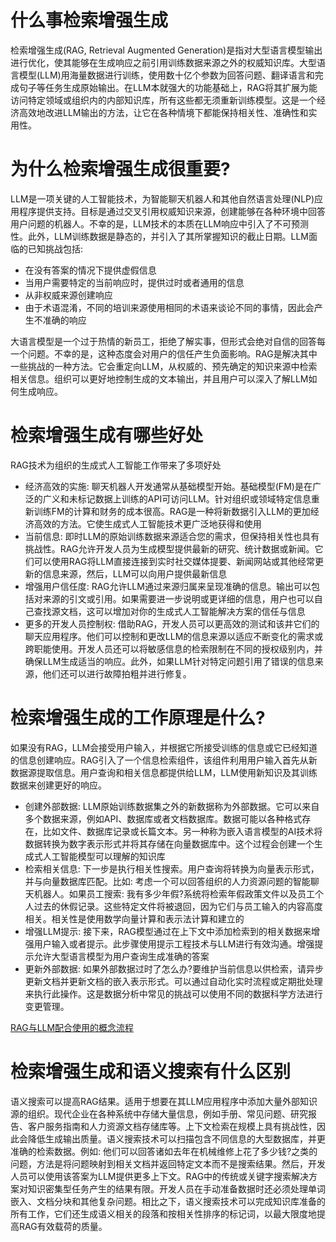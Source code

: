 # 什么事检索增强生成
检索增强生成(RAG, Retrieval Augmented Generation)是指对大型语言模型输出进行优化，使其能够在生成响应之前引用训练数据来源之外的权威知识库。大型语言模型(LLM)用海量数据进行训练，使用数十亿个参数为回答问题、翻译语言和完成句子等任务生成原始输出。在LLM本就强大的功能基础上，RAG将其扩展为能访问特定领域或组织内的内部知识库，所有这些都无须重新训练模型。这是一个经济高效地改进LLM输出的方法，让它在各种情境下都能保持相关性、准确性和实用性。
# 为什么检索增强生成很重要?
LLM是一项关键的人工智能技术，为智能聊天机器人和其他自然语言处理(NLP)应用程序提供支持。目标是通过交叉引用权威知识来源，创建能够在各种环境中回答用户问题的机器人。不幸的是，LLM技术的本质在LLM响应中引入了不可预测性。此外，LLM训练数据是静态的，并引入了其所掌握知识的截止日期。LLM面临的已知挑战包括:
- 在没有答案的情况下提供虚假信息
- 当用户需要特定的当前响应时，提供过时或者通用的信息
- 从非权威来源创建响应
- 由于术语混淆，不同的培训来源使用相同的术语来谈论不同的事情，因此会产生不准确的响应

大语言模型是一个过于热情的新员工，拒绝了解实事，但形式会绝对自信的回答每一个问题。不幸的是，这种态度会对用户的信任产生负面影响。RAG是解决其中一些挑战的一种方法。它会重定向LLM，从权威的、预先确定的知识来源中检索相关信息。组织可以更好地控制生成的文本输出，并且用户可以深入了解LLM如何生成响应。
# 检索增强生成有哪些好处
RAG技术为组织的生成式人工智能工作带来了多项好处
- 经济高效的实施: 聊天机器人开发通常从基础模型开始。基础模型(FM)是在广泛的广义和未标记数据上训练的API可访问LLM。针对组织或领域特定信息重新训练FM的计算和财务的成本很高。RAG是一种将新数据引入LLM的更加经济高效的方法。它使生成式人工智能技术更广泛地获得和使用
- 当前信息: 即时LLM的原始训练数据来源适合您的需求，但保持相关性也具有挑战性。RAG允许开发人员为生成模型提供最新的研究、统计数据或新闻。它们可以使用RAG将LLM直接连接到实时社交媒体提要、新闻网站或其他经常更新的信息来源，然后，LLM可以向用户提供最新信息
- 增强用户信任度: RAG允许LLM通过来源归属来呈现准确的信息。输出可以包括对来源的引文或引用。如果需要进一步说明或更详细的信息，用户也可以自己查找源文档，这可以增加对你的生成式人工智能解决方案的信任与信息
- 更多的开发人员控制权: 借助RAG，开发人员可以更高效的测试和该井它们的聊天应用程序。他们可以控制和更改LLM的信息来源以适应不断变化的需求或跨职能使用。开发人员还可以将敏感信息的检索限制在不同的授权级别内，并确保LLM生成适当的响应。此外，如果LLM针对特定问题引用了错误的信息来源，他们还可以进行故障拍粗并进行修复。
# 检索增强生成的工作原理是什么?
如果没有RAG，LLM会接受用户输入，并根据它所接受训练的信息或它已经知道的信息创建响应。RAG引入了一个信息检索组件，该组件利用用户输入首先从新数据源提取信息。用户查询和相关信息都提供给LLM，LLM使用新知识及其训练数据来创建更好的响应。
- 创建外部数据: LLM原始训练数据集之外的新数据称为外部数据。它可以来自多个数据来源，例如API、数据库或者文档数据库。数据可能以各种格式存在，比如文件、数据库记录或长篇文本。另一种称为嵌入语言模型的AI技术将数据转换为数字表示形式并将其存储在向量数据库中。这个过程会创建一个生成式人工智能模型可以理解的知识库
- 检索相关信息: 下一步是执行相关性搜索。用户查询将转换为向量表示形式，并与向量数据库匹配。比如: 考虑一个可以回答组织的人力资源问题的智能聊天机器人。如果员工搜索: 我有多少年假?系统将检索年假政策文件以及员工个人过去的休假记录。这些特定文件将被退回，因为它们与员工输入的内容高度相关。相关性是使用数学向量计算和表示法计算和建立的
- 增强LLM提示: 接下来，RAG模型通过在上下文中添加检索到的相关数据来增强用户输入或者提示。此步骤使用提示工程技术与LLM进行有效沟通。增强提示允许大型语言模型为用户查询生成准确的答案
- 更新外部数据: 如果外部数据过时了怎么办?要维护当前信息以供检索，请异步更新文档并更新文档的嵌入表示形式。可以通过自动化实时流程或定期批处理来执行此操作。这是数据分析中常见的挑战可以使用不同的数据科学方法进行变更管理。

[RAG与LLM配合使用的概念流程](./rag/jumpstart-fm-rag.jpg)
# 检索增强生成和语义搜索有什么区别
语义搜索可以提高RAG结果。适用于想要在其LLM应用程序中添加大量外部知识源的组织。现代企业在各种系统中存储大量信息，例如手册、常见问题、研究报告、客户服务指南和人力资源文档存储库等。上下文检索在规模上具有挑战性，因此会降低生成输出质量。语义搜索技术可以扫描包含不同信息的大型数据库，并更准确的检索数据。例如: 他们可以回答诸如去年在机械维修上花了多少钱?之类的问题，方法是将问题映射到相关文档并返回特定文本而不是搜索结果。然后，开发人员可以使用该答案为LLM提供更多上下文。RAG中的传统或关键字搜索解决方案对知识密集型任务产生的结果有限。开发人员在手动准备数据时还必须处理单词嵌入、文档分块和其他复杂问题。相比之下，语义搜索技术可以完成知识库准备的所有工作，它们还生成语义相关的段落和按相关性排序的标记词，以最大限度地提高RAG有效载荷的质量。